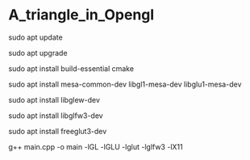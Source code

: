 # A_triangle_in_Opengl

sudo apt update

sudo apt upgrade

sudo apt install build-essential cmake

sudo apt install mesa-common-dev libgl1-mesa-dev libglu1-mesa-dev

sudo apt install libglew-dev

sudo apt install libglfw3-dev

sudo apt install freeglut3-dev

g++ main.cpp -o main -lGL -lGLU -lglut -lglfw3 -lX11
